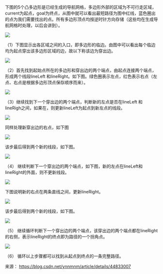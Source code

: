下图的5个凸多边形是已经生成的导航网格，多边形外部的区域为不可行走区域，current为起点，goal为终点，从图中就可以看出最短路径为图中红线，蓝色圈出的点为我们需要找出的点。所有多边形顶点均按逆时针方向存储（这些均在生成导航网格时处理，以后会讲到）。

![](https://sxm-upload.oss-cn-beijing.aliyuncs.com/imgs/586cbcb0-e7aa-4a30-8dac-c885ca2f1f74.jpg)

（1）下图显示出各区域之间的入口，即多边形的临边。由图中可以看出每个临边均为起点穿出该多边形区域的边，故以下称该边为穿出边。

![](https://sxm-upload.oss-cn-beijing.aliyuncs.com/imgs/d92c569f-aeb1-449d-b7fc-8e078e0feafc.jpg)



（2）首先找到起始点所在的多边形和穿出边的两个端点，由起点连接两个端点，形成两个线段lineLeft 和lineRight。如下图。绿色圈表示左点，红色表示右点（左点、右点是根据多边形顶点保存顺序而来）。

![](https://sxm-upload.oss-cn-beijing.aliyuncs.com/imgs/f9e92ff9-665b-4d8d-82f2-cc615bf73481.jpg)



（3）继续找到下一个穿出边的两个端点，判断新的左点是否在lineLeft 和lineRigh之间，如果在，则更新lineLeft为起点到新左点的线段。

![](https://sxm-upload.oss-cn-beijing.aliyuncs.com/imgs/6a0cd0a6-4239-4932-81df-4b119e5e7670.jpg)



同样处理新穿出边的右点，如下图

![](https://sxm-upload.oss-cn-beijing.aliyuncs.com/imgs/73d25ff0-b3b2-4404-a89e-e166a1dca922.jpg)



该步最后得到两个新的线段，如下图。

![](https://sxm-upload.oss-cn-beijing.aliyuncs.com/imgs/e260d681-f348-4f53-b383-9c9f552b4b04.jpg)



（4） 继续判断下一个穿出边的两个端点，如下图，新的左点在lineLeft和lineRight的外面，则不更新线段。

![](https://sxm-upload.oss-cn-beijing.aliyuncs.com/imgs/e3371cb7-a6a7-4ae7-8de2-c56a413ac107.jpg)



下图说明新的右点在两条直线之间，更新lineRight。

![](https://sxm-upload.oss-cn-beijing.aliyuncs.com/imgs/b36427e0-81ec-4232-b918-6158967ee7a2.jpg)



该步最后得到两个新的线段，如下图。

![](https://sxm-upload.oss-cn-beijing.aliyuncs.com/imgs/b11733e7-bed7-449b-8d8d-368b0c8ee24e.jpg)



（5） 继续循环判断下一个穿出边的两个端点，该穿出边的两个端点都在lineRight的右侧，表示lineRight的终点即为路径的一个拐角点。

![](https://sxm-upload.oss-cn-beijing.aliyuncs.com/imgs/2db4de44-e6d6-4737-b511-1b0415770e18.jpg)



（6） 循环以上步骤都可以找到从起点到终点的一条完整路径。


来源： https://blog.csdn.net/ynnmnm/article/details/44833007

